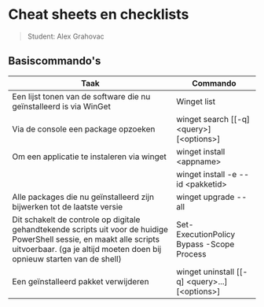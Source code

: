 # Cheat sheets en checklists

> Student: Alex Grahovac 

## Basiscommando's

| Taak                                                  | Commando                        |
| ----------------------------------------------------- | ------------------------------- |
| Een lijst tonen van de software die nu geïnstalleerd is via WinGet| Winget list                      |                         
| Via de console een package opzoeken | winget search [[-q] \<query\>] [\<options\>] | 
| Om een applicatie te instaleren via winget | winget install \<appname\> |
|                                            |  winget install -e --id \<pakketid\>
| Alle packages die nu geïnstalleerd zijn bijwerken tot de laatste versie | winget upgrade --all |
| Dit schakelt de controle op digitale gehandtekende scripts uit voor de huidige PowerShell sessie, en maakt alle scripts uitvoerbaar. (ga je altijd moeten doen bij opnieuw starten van de shell) | Set-ExecutionPolicy Bypass -Scope Process|
| Een geïnstalleerd pakket verwijderen | winget uninstall [[-q] \<query\>...] [\<options\>] |
